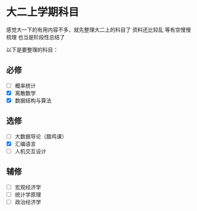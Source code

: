 # 大二上学期科目

感觉大一下的有用内容不多，就先整理大二上的科目了
资料还比较乱 等有空慢慢梳理
也当是阶段性总结了

以下是要整理的科目：

## 必修

- [ ] 概率统计
- [x] 离散数学
- [x] 数据结构与算法

## 选修

- [ ] 大数据导论（腊鸡课）
- [x] 汇编语言
- [ ] 人机交互设计

## 辅修

- [ ] 宏观经济学
- [ ] 统计学原理
- [ ] 政治经济学
